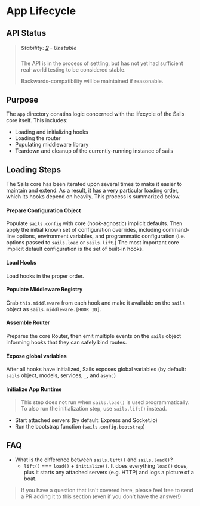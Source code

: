 # App Lifecycle


## API Status

> ##### Stability: [2](http://nodejs.org/api/documentation.html#documentation_stability_index) - Unstable
>
> The API is in the process of settling, but has not yet had sufficient real-world testing to be considered stable.
>
> Backwards-compatibility will be maintained if reasonable.


## Purpose

The `app` directory conatins logic concerned with the lifecycle of the Sails core itself.  This includes:

+ Loading and initializing hooks
+ Loading the router
+ Populating middleware library
+ Teardown and cleanup of the currently-running instance of sails


## Loading Steps

The Sails core has been iterated upon several times to make it easier to maintain and extend.
As a result, it has a very particular loading order, which its hooks depend on heavily.
This process is summarized below.

#### Prepare Configuration Object

Populate `sails.config` with core (hook-agnostic) implicit defaults. Then apply the initial known set of configuration overrides, including command-line options, environment variables, and programmatic configuration (i.e. options passed to `sails.load` or `sails.lift`.)
The most important core implicit default configuration is the set of built-in hooks.

#### Load Hooks

Load hooks in the proper order.

#### Populate Middleware Registry

Grab `this.middleware` from each hook and make it available on the `sails` object as `sails.middleware.[HOOK_ID]`.

#### Assemble Router

Prepares the core Router, then emit multiple events on the `sails` object informing hooks that they can safely bind routes.

#### Expose global variables
After all hooks have initialized, Sails exposes global variables
(by default: `sails` object, models, services, `_`, and `async`)

#### Initialize App Runtime

> This step does not run when `sails.load()` is used programmatically.
> To also run the initialization step, use `sails.lift()` instead.

+ Start attached servers (by default: Express and Socket.io)
+ Run the bootstrap function (`sails.config.bootstrap`)



## FAQ


+ What is the difference between `sails.lift()` and `sails.load()`?
  + `lift()` === `load()` + `initialize()`.  It does everything `load()` does, plus it starts any attached servers (e.g. HTTP) and logs a picture of a boat.

> If you have a question that isn't covered here, please feel free to send a PR adding it to this section (even if you don't have the answer!)


